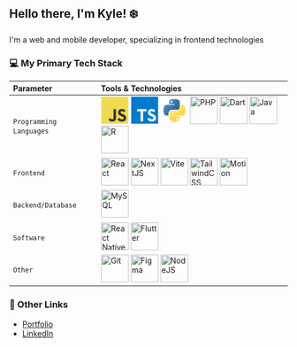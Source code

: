 
## Hello there, I'm Kyle! ❄️

I'm a web and mobile developer, specializing in frontend technologies

### 💻 My Primary Tech Stack


| Parameter | Tools & Technologies     
| :-------- | :------- 
| `Programming Languages` | <img src="https://raw.githubusercontent.com/devicons/devicon/master/icons/javascript/javascript-original.svg" width="50" height="50" title="JavaScipt"/> <img src="https://raw.githubusercontent.com/devicons/devicon/master/icons/typescript/typescript-original.svg" width="50" height="50" title="TypeScript"/> <img src="https://raw.githubusercontent.com/devicons/devicon/master/icons/python/python-original.svg" width="50" height="50" title="Python"/> <img src="https://cdn.jsdelivr.net/gh/devicons/devicon@latest/icons/php/php-original.svg" width="50" height="50" title="PHP"/> <img src="https://cdn.jsdelivr.net/gh/devicons/devicon@latest/icons/dart/dart-original.svg" width="50" height="50" title="Dart"/> <img src="https://cdn.jsdelivr.net/gh/devicons/devicon@latest/icons/java/java-original.svg" width="50" height="50" title="Java"/> <img src="https://cdn.jsdelivr.net/gh/devicons/devicon@latest/icons/r/r-original.svg" width="50" height="50" title="R"/>
| `Frontend` | <img src="https://cdn.jsdelivr.net/gh/devicons/devicon@latest/icons/react/react-original.svg" width="50" height="50" title="React"/> <img src="https://cdn.jsdelivr.net/gh/devicons/devicon@latest/icons/nextjs/nextjs-original.svg" width="50" height="50" title="NextJS"/> <img src="https://cdn.jsdelivr.net/gh/devicons/devicon@latest/icons/vitejs/vitejs-original.svg" width="50" height="50" title="Vite"/> <img src="https://cdn.jsdelivr.net/gh/devicons/devicon@latest/icons/tailwindcss/tailwindcss-original.svg" width="50" height="50" title="TailwindCSS"/> <img src="https://cdn.jsdelivr.net/gh/devicons/devicon@latest/icons/framermotion/framermotion-original.svg" width="50" height="50" title="Motion"/> 
| `Backend/Database` | <img src="https://cdn.jsdelivr.net/gh/devicons/devicon@latest/icons/mysql/mysql-original-wordmark.svg" width="50" height="50" title="MySQL"/>
| `Software` | <img src="https://cdn.jsdelivr.net/gh/devicons/devicon@latest/icons/react/react-original-wordmark.svg" width="50" height="50" title="React Native"/> <img src="https://cdn.jsdelivr.net/gh/devicons/devicon@latest/icons/flutter/flutter-original.svg" width="50" height="50" title="Flutter"/>
| `Other` | <img src="https://cdn.jsdelivr.net/gh/devicons/devicon@latest/icons/git/git-original.svg" width="50" height="50" title="Git"/> <img src="https://cdn.jsdelivr.net/gh/devicons/devicon@latest/icons/figma/figma-original.svg" width="50" height="50" title="Figma"/> <img src="https://cdn.jsdelivr.net/gh/devicons/devicon@latest/icons/nodejs/nodejs-original.svg" width="50" height="50" title="NodeJS" />


### 🔗 Other Links
- [Portfolio](https://kyledellatan.me/)
- [ LinkedIn](https://www.linkedin.com/in/kyledellatan/)
          

